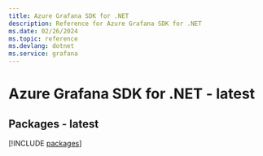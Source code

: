 ```yaml
---
title: Azure Grafana SDK for .NET
description: Reference for Azure Grafana SDK for .NET
ms.date: 02/26/2024
ms.topic: reference
ms.devlang: dotnet
ms.service: grafana
---
```

# Azure Grafana SDK for .NET - latest
## Packages - latest
[!INCLUDE [packages](grafana-index.md)]
